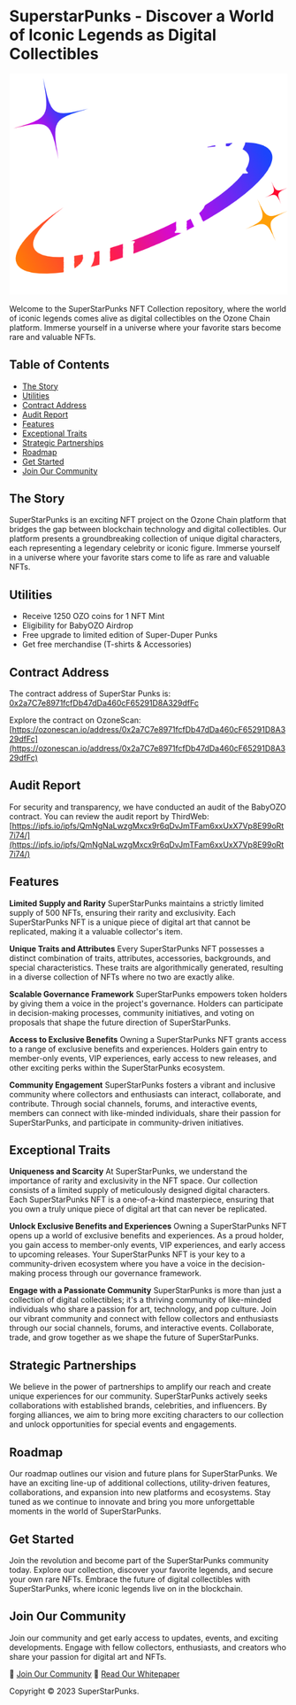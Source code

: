 # SuperstarPunks - Discover a World of Iconic Legends as Digital Collectibles

![SuperStarPunks Logo](/logo.png)

Welcome to the SuperStarPunks NFT Collection repository, where the world of iconic legends comes alive as digital collectibles on the Ozone Chain platform. Immerse yourself in a universe where your favorite stars become rare and valuable NFTs.

## Table of Contents

- [The Story](#the-story)
- [Utilities](#utilities)
- [Contract Address](#contract-address)
- [Audit Report](#audit-report)
- [Features](#features)
- [Exceptional Traits](#exceptional-traits)
- [Strategic Partnerships](#strategic-partnerships)
- [Roadmap](#roadmap)
- [Get Started](#get-started)
- [Join Our Community](#join-our-community)

## The Story

SuperStarPunks is an exciting NFT project on the Ozone Chain platform that bridges the gap between blockchain technology and digital collectibles. Our platform presents a groundbreaking collection of unique digital characters, each representing a legendary celebrity or iconic figure. Immerse yourself in a universe where your favorite stars come to life as rare and valuable NFTs.

## Utilities

- Receive 1250 OZO coins for 1 NFT Mint
- Eligibility for BabyOZO Airdrop
- Free upgrade to limited edition of Super-Duper Punks
- Get free merchandise (T-shirts & Accessories)

## Contract Address

The contract address of SuperStar Punks  is: [0x2a7C7e8971fcfDb47dDa460cF65291D8A329dfFc](https://ozonescan.io/address/0x2a7C7e8971fcfDb47dDa460cF65291D8A329dfFc)

Explore the contract on OzoneScan: [https://ozonescan.io/address/0x2a7C7e8971fcfDb47dDa460cF65291D8A329dfFc](https://ozonescan.io/address/0x2a7C7e8971fcfDb47dDa460cF65291D8A329dfFc)

## Audit Report

For security and transparency, we have conducted an audit of the BabyOZO contract. You can review the audit report by ThirdWeb: [https://ipfs.io/ipfs/QmNgNaLwzgMxcx9r6qDvJmTFam6xxUxX7Vp8E99oRt7i74/](https://ipfs.io/ipfs/QmNgNaLwzgMxcx9r6qDvJmTFam6xxUxX7Vp8E99oRt7i74/)

## Features

**Limited Supply and Rarity**
SuperStarPunks maintains a strictly limited supply of 500 NFTs, ensuring their rarity and exclusivity. Each SuperStarPunks NFT is a unique piece of digital art that cannot be replicated, making it a valuable collector's item.

**Unique Traits and Attributes**
Every SuperStarPunks NFT possesses a distinct combination of traits, attributes, accessories, backgrounds, and special characteristics. These traits are algorithmically generated, resulting in a diverse collection of NFTs where no two are exactly alike.

**Scalable Governance Framework**
SuperStarPunks empowers token holders by giving them a voice in the project's governance. Holders can participate in decision-making processes, community initiatives, and voting on proposals that shape the future direction of SuperStarPunks.

**Access to Exclusive Benefits**
Owning a SuperStarPunks NFT grants access to a range of exclusive benefits and experiences. Holders gain entry to member-only events, VIP experiences, early access to new releases, and other exciting perks within the SuperStarPunks ecosystem.

**Community Engagement**
SuperStarPunks fosters a vibrant and inclusive community where collectors and enthusiasts can interact, collaborate, and contribute. Through social channels, forums, and interactive events, members can connect with like-minded individuals, share their passion for SuperStarPunks, and participate in community-driven initiatives.

## Exceptional Traits

**Uniqueness and Scarcity**
At SuperStarPunks, we understand the importance of rarity and exclusivity in the NFT space. Our collection consists of a limited supply of meticulously designed digital characters. Each SuperStarPunks NFT is a one-of-a-kind masterpiece, ensuring that you own a truly unique piece of digital art that can never be replicated.

**Unlock Exclusive Benefits and Experiences**
Owning a SuperStarPunks NFT opens up a world of exclusive benefits and experiences. As a proud holder, you gain access to member-only events, VIP experiences, and early access to upcoming releases. Your SuperStarPunks NFT is your key to a community-driven ecosystem where you have a voice in the decision-making process through our governance framework.

**Engage with a Passionate Community**
SuperStarPunks is more than just a collection of digital collectibles; it's a thriving community of like-minded individuals who share a passion for art, technology, and pop culture. Join our vibrant community and connect with fellow collectors and enthusiasts through our social channels, forums, and interactive events. Collaborate, trade, and grow together as we shape the future of SuperStarPunks.

## Strategic Partnerships

We believe in the power of partnerships to amplify our reach and create unique experiences for our community. SuperStarPunks actively seeks collaborations with established brands, celebrities, and influencers. By forging alliances, we aim to bring more exciting characters to our collection and unlock opportunities for special events and engagements.

## Roadmap

Our roadmap outlines our vision and future plans for SuperStarPunks. We have an exciting line-up of additional collections, utility-driven features, collaborations, and expansion into new platforms and ecosystems. Stay tuned as we continue to innovate and bring you more unforgettable moments in the world of SuperStarPunks.

## Get Started

Join the revolution and become part of the SuperStarPunks community today. Explore our collection, discover your favorite legends, and secure your own rare NFTs. Embrace the future of digital collectibles with SuperStarPunks, where iconic legends live on in the blockchain.

## Join Our Community

Join our community and get early access to updates, events, and exciting developments. Engage with fellow collectors, enthusiasts, and creators who share your passion for digital art and NFTs.

📢 [Join Our Community](https://discord.gg/superstarpunks)
📖 [Read Our Whitepaper](https://superstarpunks.com/whitepaper)

Copyright © 2023 SuperStarPunks.
